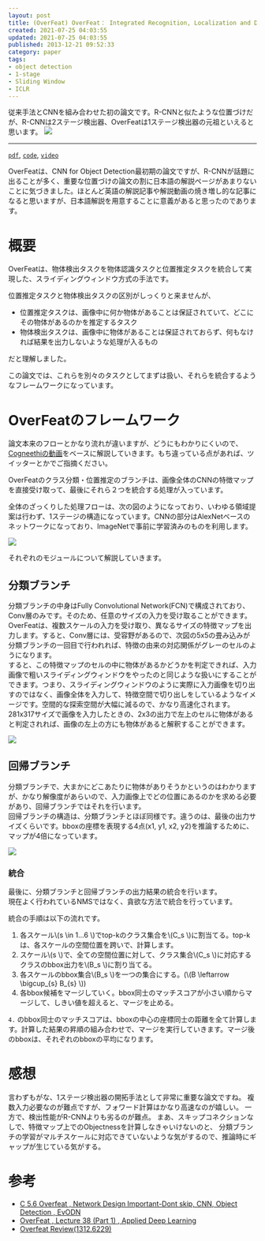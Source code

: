 ```yaml
---
layout: post
title: (OverFeat) OverFeat： Integrated Recognition, Localization and Detection using Convolutional Networks, ICLR, 2014
created: 2021-07-25 04:03:55
updated: 2021-07-25 04:03:55
published: 2013-12-21 09:52:33
category: paper
tags:
- object detection
- 1-stage
- Sliding Window
- ICLR
---
```


従来手法とCNNを組み合わせた初の論文です。R-CNNと似たような位置づけだが、R-CNNは2ステージ検出器、OverFeatは1ステージ検出器の元祖といえると思います。
![]({{site.base_url}}/images/2021-07-25-04-32-44.png)

---
[`pdf`](https://arxiv.org/abs/1312.6229), [`code`](https://github.com/sermanet/OverFeat), [`video`](https://www.youtube.com/watch?v=3U-bZgKFS7g)

OverFeatは、CNN for Object Detection最初期の論文ですが、R-CNNが話題に出ることが多く、重要な位置づけの論文の割に日本語の解説ページがあまりないことに気づきました。ほとんど英語の解説記事や解説動画の焼き増し的な記事になると思いますが、日本語解説を用意することに意義があると思ったのであります。  

# 概要

OverFeatは、物体検出タスクを物体認識タスクと位置推定タスクを統合して実現した、スライディングウィンドウ方式の手法です。

位置推定タスクと物体検出タスクの区別がしっくりと来ませんが、

* 位置推定タスクは、画像中に何か物体があることは保証されていて、どこにその物体があるのかを推定するタスク
* 物体検出タスクは、画像中に物体があることは保証されておらず、何もなければ結果を出力しないような処理が入るもの

だと理解しました。

この論文では、これらを別々のタスクとしてまずは扱い、それらを統合するようなフレームワークになっています。

# OverFeatのフレームワーク

論文本来のフローとかなり流れが違いますが、どうにもわかりにくいので、[Cogneethiの動画](https://www.youtube.com/watch?v=JKTzkcaWfuk)をベースに解説していきます。もち違っている点があれば、ツイッターとかでご指摘ください。

OverFeatのクラス分類・位置推定のブランチは、画像全体のCNNの特徴マップを直接受け取って、最後にそれら２つを統合する処理が入っています。

全体のざっくりした処理フローは、次の図のようになっており、いわゆる領域提案は行わず、1ステージの構造になっています。CNNの部分はAlexNetベースのネットワークになっており、ImageNetで事前に学習済みのものを利用します。

![]({{site.baseurl}}/images/2021-07-25-02-50-12.png)

それぞれのモジュールについて解説していきます。

## 分類ブランチ

分類ブランチの中身はFully Convolutional Network(FCN)で構成されており、Conv層のみです。そのため、任意のサイズの入力を受け取ることができます。  
OverFeatは、複数スケールの入力を受け取り、異なるサイズの特徴マップを出力します。すると、Conv層には、受容野があるので、次図の5x5の畳み込みが分類ブランチの一回目で行われれば、特徴の由来の対応関係がグレーのセルのようになります。  
すると、この特徴マップのセルの中に物体があるかどうかを判定できれば、入力画像で粗いスライディングウィンドウをやったのと同じような扱いにすることができます。つまり、スライディングウィンドウのように実際に入力画像を切り出すのではなく、画像全体を入力して、特徴空間で切り出しをしているようなイメージです。空間的な探索空間が大幅に減るので、かなり高速化されます。281x317サイズで画像を入力したときの、2x3の出力で左上のセルに物体があると判定されれば、画像の左上の方にも物体があると解釈することができます。  

![]({{site.baseurl}}/images/2021-07-25-03-49-00.png)

## 回帰ブランチ

分類ブランチで、大まかにどこあたりに物体がありそうかというのはわかりますが、かなり解像度があらいので、入力画像上でどの位置にあるのかを求める必要があり、回帰ブランチではそれを行います。  
回帰ブランチの構造は、分類ブランチとほぼ同様です。違うのは、最後の出力サイズくらいです。bboxの座標を表現する4点(x1, y1, x2, y2)を推論するために、マップが4倍になっています。  

![]({{site.baseurl}}/images/2021-07-25-04-00-21.png)

### 統合

最後に、分類ブランチと回帰ブランチの出力結果の統合を行います。  
現在よく行われているNMSではなく、貪欲な方法で統合を行っています。  

統合の手順は以下の流れです。

1. 各スケール\\(s \in 1...6 \\)でtop-kのクラス集合を\\(C_s \\)に割当てる。top-kは、各スケールの空間位置を跨いで、計算します。
2. スケール\\(s \\)で、全ての空間位置に対して、クラス集合\\(C_s \\)に対応するクラスのbbox出力を\\(B_s \\)に割り当てる。
3. 各スケールのbbox集合\\(B_s \\)を一つの集合にする。(\\(B \leftarrow \bigcup_{s} B_{s} \\))
4. 各bbox候補をマージしていく。bbox同士のマッチスコアが小さい順からマージして、しきい値を超えると、マージを止める。

`4.` のbbox同士のマッチスコアは、bboxの中心の座標同士の距離を全て計算します。計算した結果の昇順の組み合わせで、マージを実行していきます。マージ後のbboxは、それぞれのbboxの平均になります。

# 感想

言わずもがな、1ステージ検出器の開拓手法として非常に重要な論文ですね。
複数入力必要なのが難点ですが、フォワード計算はかなり高速なのが嬉しい。
一方で、検出性能がR-CNNよりも劣るのが難点。
まあ、スキップコネクションなしで、特徴マップ上でのObjectnessを計算しなきゃいけないのと、
分類ブランチの学習がマルチスケールに対応できていないような気がするので、推論時にギャップが生じている気がする。

# 参考

* [C 5.6 Overfeat , Network Design Important-Dont skip, CNN, Object Detection , EvODN](https://www.youtube.com/watch?v=JKTzkcaWfuk)
* [OverFeat , Lecture 38 (Part 1) , Applied Deep Learning](https://www.youtube.com/watch?v=4DNxgPYKJdA)
* [Overfeat Review(1312.6229)](https://towardsdatascience.com/overfeat-review-1312-6229-4fd925f3739f)
